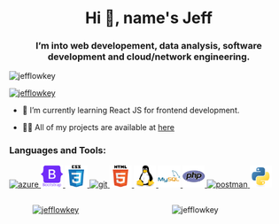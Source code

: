 <h1 align="center">Hi 👋, name's Jeff</h1>
<h3 align="center">I’m into web developement, data analysis, software development and cloud/network engineering.</h3>

<p align="left"> <img src="https://komarev.com/ghpvc/?username=jefflowkey&label=Profile%20views&color=0e75b6&style=flat" alt="jefflowkey" /> </p>

<p align="left"> <a href="https://github.com/ryo-ma/github-profile-trophy"><img src="https://github-profile-trophy.vercel.app/?username=jefflowkey" alt="jefflowkey" /></a> </p>

- 🌱 I’m currently learning React JS for frontend development.

- 👨‍💻 All of my projects are available at [here](https://intellisphere.cloud)

<!-- 

📄 Know about my experiences [https://jeffersonk.netlify.app/](https://jeffersonk.netlify.app/)

<h3 align="left">Connect with me:</h3>
<p align="left">
<a href="https://twitter.com/jeff_lowkey" target="blank"><img align="center" src="https://raw.githubusercontent.com/rahuldkjain/github-profile-readme-generator/master/src/images/icons/Social/twitter.svg" alt="jeff_lowkey" height="30" width="40" /></a>
<a href="https://linkedin.com/in/jefferson kilonzo" target="blank"><img align="center" src="https://raw.githubusercontent.com/rahuldkjain/github-profile-readme-generator/master/src/images/icons/Social/linked-in-alt.svg" alt="jefferson kilonzo" height="30" width="40" /></a>
<a href="https://www.youtube.com/c/jefflowkey" target="blank"><img align="center" src="https://raw.githubusercontent.com/rahuldkjain/github-profile-readme-generator/master/src/images/icons/Social/youtube.svg" alt="jefflowkey" height="30" width="40" /></a>
</p>

-->

<h3 align="left">Languages and Tools:</h3>
<p align="left"> <a href="https://azure.microsoft.com/en-in/" target="_blank" rel="noreferrer"> <img src="https://www.vectorlogo.zone/logos/microsoft_azure/microsoft_azure-icon.svg" alt="azure" width="40" height="40"/> </a> <a href="https://getbootstrap.com" target="_blank" rel="noreferrer"> <img src="https://raw.githubusercontent.com/devicons/devicon/master/icons/bootstrap/bootstrap-plain-wordmark.svg" alt="bootstrap" width="40" height="40"/> </a> <a href="https://www.w3schools.com/css/" target="_blank" rel="noreferrer"> <img src="https://raw.githubusercontent.com/devicons/devicon/master/icons/css3/css3-original-wordmark.svg" alt="css3" width="40" height="40"/> </a> <a href="https://git-scm.com/" target="_blank" rel="noreferrer"> <img src="https://www.vectorlogo.zone/logos/git-scm/git-scm-icon.svg" alt="git" width="40" height="40"/> </a> <a href="https://www.w3.org/html/" target="_blank" rel="noreferrer"> <img src="https://raw.githubusercontent.com/devicons/devicon/master/icons/html5/html5-original-wordmark.svg" alt="html5" width="40" height="40"/> </a> <a href="https://www.linux.org/" target="_blank" rel="noreferrer"> <img src="https://raw.githubusercontent.com/devicons/devicon/master/icons/linux/linux-original.svg" alt="linux" width="40" height="40"/> </a> <a href="https://www.mysql.com/" target="_blank" rel="noreferrer"> <img src="https://raw.githubusercontent.com/devicons/devicon/master/icons/mysql/mysql-original-wordmark.svg" alt="mysql" width="40" height="40"/> </a> <a href="https://www.php.net" target="_blank" rel="noreferrer"> <img src="https://raw.githubusercontent.com/devicons/devicon/master/icons/php/php-original.svg" alt="php" width="40" height="40"/> </a> <a href="https://postman.com" target="_blank" rel="noreferrer"> <img src="https://www.vectorlogo.zone/logos/getpostman/getpostman-icon.svg" alt="postman" width="40" height="40"/> </a> <a href="https://www.python.org" target="_blank" rel="noreferrer"> <img src="https://raw.githubusercontent.com/devicons/devicon/master/icons/python/python-original.svg" alt="python" width="40" height="40"/>

<p style="float: left; width: 33.33%; text-align: center;">
  <img align="center" src="https://github-readme-stats.vercel.app/api/top-langs?username=jefflowkey&show_icons=true&locale=en&layout=compact&theme=midnight-purple" alt="jefflowkey" />
</p>

<p style="float: left; width: 66.67%; text-align: center;">
  <img align="center" src="https://github-readme-streak-stats.herokuapp.com/?user=jefflowkey&](https://streak-stats.demolab.com?user=jefflowkey&theme=highcontrast&hide_border=true&border_radius=10&date_format=M%20j%5B%2C%20Y%5D&card_width=500&fire=FF044F&stroke=00FFFF&ring=00FFFF&sideNums=FF044F&currStreakNum=FF044F&currStreakLabel=FF044F&sideLabels=00FFFF&dates=FFFFFF)" alt="jefflowkey" />
</p>


<!---
    <p>&nbsp;<img align="center" src="https://github-readme-stats.vercel.app/api?username=jefflowkey&show_icons=true&locale=en&theme=highcontrast" alt="jefflowkey" /></p>
--->

<!---
jefflowkey/jefflowkey is a ✨ special ✨ repository because its `README.md` (this file) appears on your GitHub profile.
You can click the Preview link to take a look at your changes.
--->
